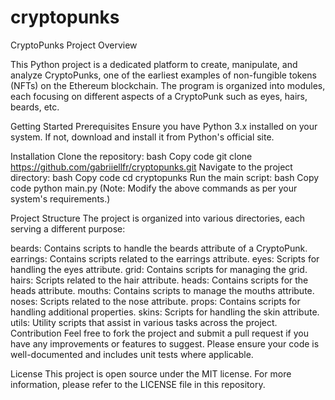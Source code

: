# cryptopunks
 
CryptoPunks Project
Overview

This Python project is a dedicated platform to create, manipulate, and analyze CryptoPunks, one of the earliest examples of non-fungible tokens (NFTs) on the Ethereum blockchain. The program is organized into modules, each focusing on different aspects of a CryptoPunk such as eyes, hairs, beards, etc.

Getting Started
Prerequisites
Ensure you have Python 3.x installed on your system. If not, download and install it from Python's official site.

Installation
Clone the repository:
bash
Copy code
git clone https://github.com/gabriiellfr/cryptopunks.git
Navigate to the project directory:
bash
Copy code
cd cryptopunks
Run the main script:
bash
Copy code
python main.py
(Note: Modify the above commands as per your system's requirements.)

Project Structure
The project is organized into various directories, each serving a different purpose:

beards: Contains scripts to handle the beards attribute of a CryptoPunk.
earrings: Contains scripts related to the earrings attribute.
eyes: Scripts for handling the eyes attribute.
grid: Contains scripts for managing the grid.
hairs: Scripts related to the hair attribute.
heads: Contains scripts for the heads attribute.
mouths: Contains scripts to manage the mouths attribute.
noses: Scripts related to the nose attribute.
props: Contains scripts for handling additional properties.
skins: Scripts for handling the skin attribute.
utils: Utility scripts that assist in various tasks across the project.
Contribution
Feel free to fork the project and submit a pull request if you have any improvements or features to suggest. Please ensure your code is well-documented and includes unit tests where applicable.

License
This project is open source under the MIT license. For more information, please refer to the LICENSE file in this repository.